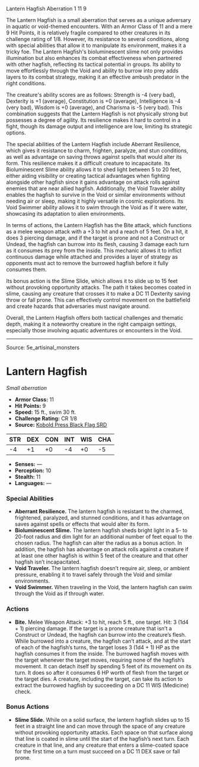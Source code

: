 <MonsterName/>Lantern Hagfish</MonsterName>
<CreatureType/>Aberration</CreatureType>
<CR/>1</CR>
<AC/>11</AC>
<HP/>9</HP>
<summary>The Lantern Hagfish is a small aberration that serves as a unique adversary in aquatic or void-themed encounters. With an Armor Class of 11 and a mere 9 Hit Points, it is relatively fragile compared to other creatures in its challenge rating of 1/8. However, its resistance to several conditions, along with special abilities that allow it to manipulate its environment, makes it a tricky foe. The Lantern Hagfish's bioluminescent slime not only provides illumination but also enhances its combat effectiveness when partnered with other hagfish, reflecting its tactical potential in groups. Its ability to move effortlessly through the Void and ability to burrow into prey adds layers to its combat strategy, making it an effective ambush predator in the right conditions. </summary>

<detail>

The creature's ability scores are as follows: Strength is -4 (very bad), Dexterity is +1 (average), Constitution is +0 (average), Intelligence is -4 (very bad), Wisdom is +0 (average), and Charisma is -5 (very bad). This combination suggests that the Lantern Hagfish is not physically strong but possesses a degree of agility. Its resilience makes it hard to control in a fight, though its damage output and intelligence are low, limiting its strategic options.

The special abilities of the Lantern Hagfish include Aberrant Resilience, which gives it resistance to charm, frighten, paralyze, and stun conditions, as well as advantage on saving throws against spells that would alter its form. This resilience makes it a difficult creature to incapacitate. Its Bioluminescent Slime ability allows it to shed light between 5 to 20 feet, either aiding visibility or creating tactical advantages when fighting alongside other hagfish since it gains advantage on attack rolls against enemies that are near allied hagfish. Additionally, the Void Traveler ability enables the hagfish to survive in the Void or similar environments without needing air or sleep, making it highly versatile in cosmic explorations. Its Void Swimmer ability allows it to swim through the Void as if it were water, showcasing its adaptation to alien environments.

In terms of actions, the Lantern Hagfish has the Bite attack, which functions as a melee weapon attack with a +3 to hit and a reach of 5 feet. On a hit, it does 3 piercing damage, and if the target is prone and not a Construct or Undead, the hagfish can burrow into its flesh, causing 3 damage each turn as it consumes its prey from the inside. This mechanic allows it to inflict continuous damage while attached and provides a layer of strategy as opponents must act to remove the burrowed hagfish before it fully consumes them.

Its bonus action is the Slime Slide, which allows it to slide up to 15 feet without provoking opportunity attacks. The path it takes becomes coated in slime, causing any creature that crosses it to make a DC 11 Dexterity saving throw or fall prone. This can effectively control movement on the battlefield and create hazards that adversaries must navigate around.

Overall, the Lantern Hagfish offers both tactical challenges and thematic depth, making it a noteworthy creature in the right campaign settings, especially those involving aquatic adventures or encounters in the Void.</detail>



---

Source: 5e_artisinal_monsters

# Lantern Hagfish

*Small aberration*

- **Armor Class:** 11
- **Hit Points:** 9
- **Speed:** 15 ft., swim 30 ft.
- **Challenge Rating:** CR 1/8
- **Source:** [Kobold Press Black Flag SRD](https://koboldpress.com/black-flag-roleplaying/)

| STR | DEX | CON | INT | WIS | CHA |
| --- | --- | --- | --- | --- | --- |
| -4 | +1 | +0 | -4 | +0 | -5 |

- **Senses:** —
- **Perception:** 10
- **Stealth:** 11
- **Languages:** —

### Special Abilities

- **Aberrant Resilience.** The lantern hagfish is resistant to the charmed, frightened, paralyzed, and stunned conditions, and it has advantage on saves against spells or effects that would alter its form.
- **Bioluminescent Slime.** The lantern hagfish sheds bright light in a 5- to 20-foot radius and dim light for an additional number of feet equal to the chosen radius. The hagfish can alter the radius as a bonus action. In addition, the hagfish has advantage on attack rolls against a creature if at least one other hagfish is within 5 feet of the creature and that other hagfish isn’t incapacitated.
- **Void Traveler.** The lantern hagfish doesn’t require air, sleep, or ambient pressure, enabling it to travel safely through the Void and similar environments.
- **Void Swimmer.** When traveling in the Void, the lantern hagfish can swim through the Void as if through water.

### Actions

- **Bite.** Melee Weapon Attack: +3 to hit, reach 5 ft., one target. Hit: 3 (1d4 + 1) piercing damage. If the target is a prone creature that isn’t a Construct or Undead, the hagfish can burrow into the creature’s flesh. While burrowed into a creature, the hagfish can’t attack, and at the start of each of the hagfish’s turns, the target loses 3 (1d4 + 1) HP as the hagfish consumes it from the inside. The burrowed hagfish moves with the target whenever the target moves, requiring none of the hagfish’s movement. It can detach itself by spending 5 feet of its movement on its turn. It does so after it consumes 6 HP worth of flesh from the target or the target dies. A creature, including the target, can take its action to extract the burrowed hagfish by succeeding on a DC 11 WIS (Medicine) check.

### Bonus Actions

- **Slime Slide.** While on a solid surface, the lantern hagfish slides up to 15 feet in a straight line and can move through the space of any creature without provoking opportunity attacks. Each space on that surface along that line is coated in slime until the start of the hagfish’s next turn. Each creature in that line, and any creature that enters a slime-coated space for the first time on a turn must succeed on a DC 11 DEX save or fall prone.



